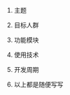 <!--
title: API手册 
sort: 1
redirect: introduce/index
-->

1. 主题

2. 目标人群

3. 功能模块

4. 使用技术

5. 开发周期

6. 以上都是随便写写 

